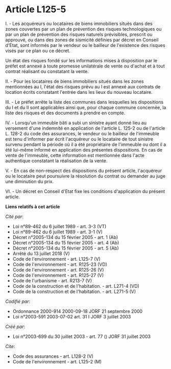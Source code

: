 # Article L125-5

I. - Les acquéreurs ou locataires de biens immobiliers situés dans des zones couvertes par un plan de prévention des risques
technologiques ou par un plan de prévention des risques naturels prévisibles, prescrit ou approuvé, ou dans des zones de
sismicité définies par décret en Conseil d'Etat, sont informés par le vendeur ou le bailleur de l'existence des risques visés
par ce plan ou ce décret.

Un état des risques fondé sur les informations mises à disposition par le préfet est annexé à toute promesse unilatérale de
vente ou d'achat et à tout contrat réalisant ou constatant la vente.

II. - Pour les locataires de biens immobiliers situés dans les zones mentionnées au I, l'état des risques prévu au I est
annexé aux contrats de location écrits constatant l'entrée dans les lieux du nouveau locataire.

III. - Le préfet arrête la liste des communes dans lesquelles les dispositions du I et du II sont applicables ainsi que, pour
chaque commune concernée, la liste des risques et des documents à prendre en compte.

IV. - Lorsqu'un immeuble bâti a subi un sinistre ayant donné lieu au versement d'une indemnité en application de l'article L.
125-2 ou de l'article L. 128-2 du code des assurances, le vendeur ou le bailleur de l'immeuble est tenu d'informer par écrit
l'acquéreur ou le locataire de tout sinistre survenu pendant la période où il a été propriétaire de l'immeuble ou dont il a
été lui-même informé en application des présentes dispositions. En cas de vente de l'immeuble, cette information est
mentionnée dans l'acte authentique constatant la réalisation de la vente.

V. - En cas de non-respect des dispositions du présent article, l'acquéreur ou le locataire peut poursuivre la résolution du
contrat ou demander au juge une diminution du prix.

VI. - Un décret en Conseil d'Etat fixe les conditions d'application du présent article.

**Liens relatifs à cet article**

_Cité par_:

  - Loi n°89-462 du 6 juillet 1989 - art. 3-3 (VT)
  - Loi n°89-462 du 6 juillet 1989 - art. 3-1 (V)
  - Décret n°2005-134 du 15 février 2005 - art. 1 (Ab)
  - Décret n°2005-134 du 15 février 2005 - art. 4 (Ab)
  - Décret n°2005-134 du 15 février 2005 - art. 5 (Ab)
  - Arrêté du 13 juillet 2018 (V)
  - Code de l'environnement - art. L125-7 (V)
  - Code de l'environnement - art. R125-23 (VD)
  - Code de l'environnement - art. R125-26 (V)
  - Code de l'environnement - art. R125-27 (V)
  - Code de l'urbanisme - art. R213-7 (V)
  - Code de la construction et de l'habitation. - art. L271-4 (VD)
  - Code de la construction et de l'habitation. - art. L271-5 (V)

_Codifié par_:

  - Ordonnance 2000-914 2000-09-18 JORF 21 septembre 2000
  - Loi n°2003-591 2003-07-02 art. 31 I JORF 3 juillet 2003

_Créé par_:

  - Loi n°2003-699 du 30 juillet 2003 - art. 77 () JORF 31 juillet 2003

_Cite_:

  - Code des assurances - art. L128-2 (V)
  - Code de l'environnement - art. L125-2 (M)
